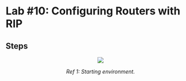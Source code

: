 # Lab #10: Configuring Routers with RIP
## Steps
<p align="center"><img src="https://i.imgur.com/IA53eXQ.png"></p>
<p align="center"><i>Ref 1: Starting environment.</i></p>
<br>


